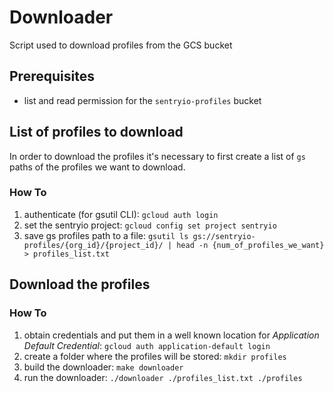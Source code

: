 # Downloader

Script used to download profiles from the GCS bucket

## Prerequisites

* list and read permission for the `sentryio-profiles` bucket

## List of profiles to download

In order to download the profiles it's necessary to first create a list of `gs` paths of the profiles we want to download.

### How To

1. authenticate (for gsutil CLI): `gcloud auth login`
2. set the sentryio project: `gcloud config set project sentryio`
3. save gs profiles path to a file: `gsutil ls gs://sentryio-profiles/{org_id}/{project_id}/ | head -n {num_of_profiles_we_want} > profiles_list.txt`

## Download the profiles

### How To

1. obtain credentials and put them in a well known location for *Application Default Credential*: `gcloud auth application-default login`
2. create a folder where the profiles will be stored: `mkdir profiles`
3. build the downloader: `make downloader`
4. run the downloader: `./downloader ./profiles_list.txt ./profiles`
